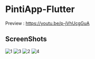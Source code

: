 # PintiApp-Flutter

Preview : https://youtu.be/p-jVhUcgGuA


 ## ScreenShots
![1](https://user-images.githubusercontent.com/61080380/220301852-4a3c1797-b94a-4665-88e8-a3a8a479e609.png)
![3](https://user-images.githubusercontent.com/61080380/220301845-7f7f2b48-c307-49e3-a498-147801c28002.png)
![2](https://user-images.githubusercontent.com/61080380/220301849-088de78a-93e4-4e51-b55b-f1913f51e96d.png)
![4](https://user-images.githubusercontent.com/61080380/220302216-238ee8c3-5cbe-46d1-aec5-c45c769091c6.png)

